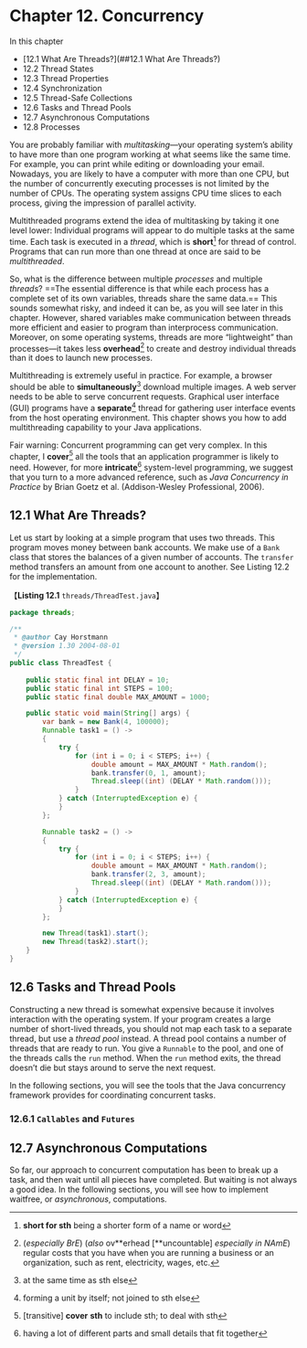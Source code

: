 







# Chapter 12. Concurrency

In this chapter

- [12.1 What Are Threads?](##12.1 What Are Threads?)
- 12.2 Thread States
- 12.3 Thread Properties
- 12.4 Synchronization
- 12.5 Thread-Safe Collections
- 12.6 Tasks and Thread Pools
- 12.7 Asynchronous Computations
- 12.8 Processes

You are probably familiar with *multitasking*—your operating system’s ability to have more than one program working at what seems like the same time. For example, you can print while editing or downloading your email. Nowadays, you are likely to have a computer with more than one CPU, but the number of concurrently executing processes is not limited by the number of CPUs. The operating system assigns CPU time slices to each process, giving the impression of parallel activity.

Multithreaded programs extend the idea of multitasking by taking it one level lower: Individual programs will appear to do multiple tasks at the same time. Each task is executed in a *thread*, which is **short**[^12-1] for thread of control. Programs that can run more than one thread at once are said to be *multithreaded*.

So, what is the difference between multiple *processes* and multiple *threads*? ==The essential difference is that while each process has a complete set of its own variables, threads share the same data.== This sounds somewhat risky, and indeed it can be, as you will see later in this chapter. However, shared variables make communication between threads more efficient and easier to program than interprocess communication. Moreover, on some operating systems, threads are more “lightweight” than processes—it takes less **overhead**[^12-2] to create and destroy individual threads than it does to launch new processes.

Multithreading is extremely useful in practice. For example, a browser should be able to **simultaneously**[^12-3] download multiple images. A web server needs to be able to serve concurrent requests. Graphical user interface (GUI) programs have a **separate**[^12-4] thread for gathering user interface events from the host operating environment. This chapter shows you how to add multithreading capability to your Java applications.

Fair warning: Concurrent programming can get very complex. In this chapter, I **cover**[^12-5] all the tools that an application programmer is likely to need. However, for more **intricate**[^12-6] system-level programming, we suggest that you turn to a more advanced reference, such as *Java Concurrency in Practice* by Brian Goetz et al. (Addison-Wesley Professional, 2006).

> [^12-1]:**short for sth** being a shorter form of a name or word
> [^12-2]:(*especially BrE*) (*also* ov**erhead [**uncountable] *especially in NAmE*) regular costs that you have when you are running a business or an organization, such as rent, electricity, wages, etc.
> [^12-3]:at the same time as sth else
> [^12-4]:forming a unit by itself; not joined to sth else
> [^12-5]:[transitive] **cover** **sth** to include sth; to deal with sth
> [^12-6]:having a lot of different parts and small details that fit together



## 12.1 What Are Threads?

Let us start by looking at a simple program that uses two threads. This program moves money between bank accounts. We make use of a `Bank` class that stores the balances of a given number of accounts. The `transfer` method transfers an amount from one account to another. See Listing 12.2 for the implementation.

【**Listing 12.1** `threads/ThreadTest.java`】

```java
package threads;

/**
 * @author Cay Horstmann
 * @version 1.30 2004-08-01
 */
public class ThreadTest {
    
    public static final int DELAY = 10;
    public static final int STEPS = 100;
    public static final double MAX_AMOUNT = 1000;

    public static void main(String[] args) {
        var bank = new Bank(4, 100000);
        Runnable task1 = () ->
        {
            try {
                for (int i = 0; i < STEPS; i++) {
                    double amount = MAX_AMOUNT * Math.random();
                    bank.transfer(0, 1, amount);
                    Thread.sleep((int) (DELAY * Math.random()));
                }
            } catch (InterruptedException e) {
            }
        };

        Runnable task2 = () ->
        {
            try {
                for (int i = 0; i < STEPS; i++) {
                    double amount = MAX_AMOUNT * Math.random();
                    bank.transfer(2, 3, amount);
                    Thread.sleep((int) (DELAY * Math.random()));
                }
            } catch (InterruptedException e) {
            }
        };

        new Thread(task1).start();
        new Thread(task2).start();
    }
}

```





## 12.6 Tasks and Thread Pools

Constructing a new thread is somewhat expensive because it involves interaction with the operating system. If your program creates a large number of short-lived threads, you should not map each task to a separate thread, but use a *thread pool* instead. A thread pool contains a number of threads that are ready to run. You give a `Runnable` to the pool, and one of the threads calls the `run` method. When the `run` method exits, the thread doesn’t die but stays around to serve the next request.

In the following sections, you will see the tools that the Java concurrency framework provides for coordinating concurrent tasks.

### 12.6.1 `Callables` and `Futures`



## 12.7 Asynchronous Computations

So far, our approach to concurrent computation has been to break up a task, and then wait until all pieces have completed. But waiting is not always a good idea. In the following sections, you will see how to implement waitfree, or *asynchronous*, computations.